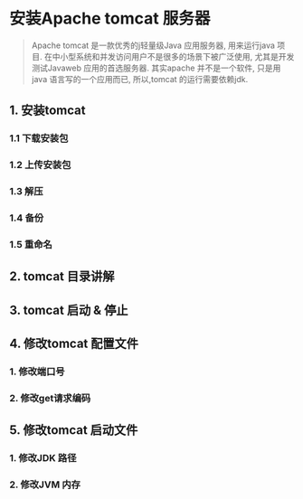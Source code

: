 # 安装Apache tomcat 服务器
> Apache tomcat 是一款优秀的j轻量级Java 应用服务器, 用来运行java 项目. 在中小型系统和并发访问用户不是很多的场景下被广泛使用, 尤其是开发测试Javaweb 应用的首选服务器. 其实apache 并不是一个软件, 只是用java 语言写的一个应用而已, 所以,tomcat 的运行需要依赖jdk.

## 1. 安装tomcat
### 1.1 下载安装包
### 1.2 上传安装包
### 1.3 解压
### 1.4 备份
### 1.5 重命名

## 2. tomcat 目录讲解

## 3. tomcat 启动 & 停止

## 4. 修改tomcat 配置文件
### 1. 修改端口号
### 2. 修改get请求编码

## 5. 修改tomcat 启动文件

### 1. 修改JDK 路径
### 2. 修改JVM 内存

